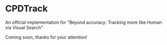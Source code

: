 # CPDTrack

An official implementation for "Beyond accuracy: Tracking more like Human via Visual Search"

Coming soon, thanks for your attention!
